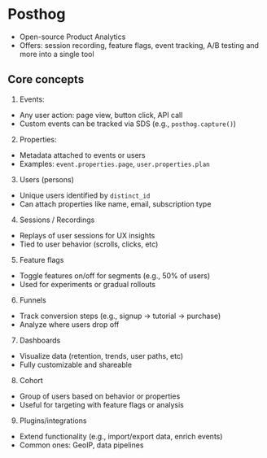 # Posthog

- Open-source Product Analytics
- Offers: session recording, feature flags, event tracking, A/B testing and more into a single tool

## Core concepts

1. Events:

- Any user action: page view, button click, API call
- Custom events can be tracked via SDS (e.g., `posthog.capture()`)

2. Properties:

- Metadata attached to events or users
- Examples: `event.properties.page`, `user.properties.plan`

3. Users (persons)

- Unique users identified by `distinct_id`
- Can attach properties like name, email, subscription type

4. Sessions / Recordings

- Replays of user sessions for UX insights
- Tied to user behavior (scrolls, clicks, etc)

5. Feature flags

- Toggle features on/off for segments (e.g., 50% of users)
- Used for experiments or gradual rollouts

6. Funnels

- Track conversion steps (e.g., signup -> tutorial -> purchase)
- Analyze where users drop off

7. Dashboards

- Visualize data (retention, trends, user paths, etc)
- Fully customizable and shareable

8. Cohort

- Group of users based on behavior or properties
- Useful for targeting with feature flags or analysis

9. Plugins/integrations

- Extend functionality (e.g., import/export data, enrich events)
- Common ones: GeoIP, data pipelines
